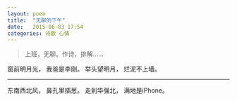 ```yaml
---
layout: poem
title:  "无聊的下午"
date:   2015-06-03 17:54
categories: 诗歌 心情
---
```


> 上班，无聊。作诗，排解……

窗前明月光，
我爸是李刚。
举头望明月，
烂泥不上墙。

---

东南西北风，
鼻孔里插葱。
走到华强北，
满地是iPhone。